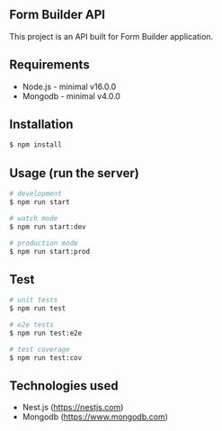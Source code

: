 ## Form Builder API

This project is an API built for Form Builder application.

## Requirements
- Node.js - minimal v16.0.0
- Mongodb - minimal v4.0.0

## Installation

```bash
$ npm install
```

## Usage (run the server)

```bash
# development
$ npm run start

# watch mode
$ npm run start:dev

# production mode
$ npm run start:prod
```

## Test

```bash
# unit tests
$ npm run test

# e2e tests
$ npm run test:e2e

# test coverage
$ npm run test:cov
```

## Technologies used
- Nest.js (https://nestjs.com)
- Mongodb (https://www.mongodb.com)
